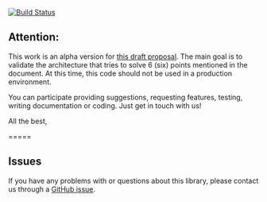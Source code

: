 [![Build Status](https://travis-ci.org/dbpedia-spotlight/dbpedia-spotlight-eureka.svg?branch=master)](https://travis-ci.org/dbpedia-spotlight/dbpedia-spotlight-eureka)


## Attention:

This work is an alpha version for [this draft proposal](https://docs.google.com/document/d/1EYZPN4KmyAhlGPfyRBjiAhBVgCSVzhG0jR-9kQd7v0s/edit?usp=sharing).  The main goal is to validate the architecture that tries to solve 6 (six) points mentioned in the document. At this time, this code should not be used in a production environment.

You can participate providing suggestions, requesting features, testing, writing documentation or coding. Just get in touch with us!

All the best,


=====

## Issues

If you have any problems with or questions about this library, please contact us through a [GitHub issue](https://github.com/tanker-nerd/tanker-eureka).

